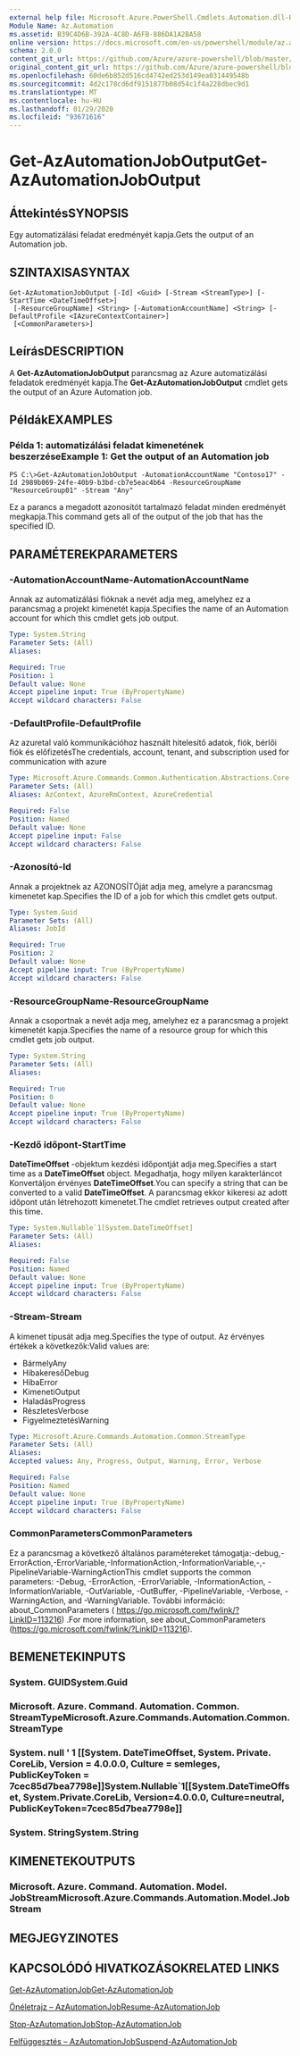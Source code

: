 ```yaml
---
external help file: Microsoft.Azure.PowerShell.Cmdlets.Automation.dll-Help.xml
Module Name: Az.Automation
ms.assetid: B39C4D6B-392A-4C8D-A6FB-886DA1A2BA58
online version: https://docs.microsoft.com/en-us/powershell/module/az.automation/get-azautomationjoboutput
schema: 2.0.0
content_git_url: https://github.com/Azure/azure-powershell/blob/master/src/Automation/Automation/help/Get-AzAutomationJobOutput.md
original_content_git_url: https://github.com/Azure/azure-powershell/blob/master/src/Automation/Automation/help/Get-AzAutomationJobOutput.md
ms.openlocfilehash: 60de6b852d516cd4742ed253d149ea031449548b
ms.sourcegitcommit: 4d2c178cd6df9151877b08d54c1f4a228dbec9d1
ms.translationtype: MT
ms.contentlocale: hu-HU
ms.lasthandoff: 01/29/2020
ms.locfileid: "93671616"
---
```

# <span data-ttu-id="69071-101">Get-AzAutomationJobOutput</span><span class="sxs-lookup"><span data-stu-id="69071-101">Get-AzAutomationJobOutput</span></span>

## <span data-ttu-id="69071-102">Áttekintés</span><span class="sxs-lookup"><span data-stu-id="69071-102">SYNOPSIS</span></span>
<span data-ttu-id="69071-103">Egy automatizálási feladat eredményét kapja.</span><span class="sxs-lookup"><span data-stu-id="69071-103">Gets the output of an Automation job.</span></span>

## <span data-ttu-id="69071-104">SZINTAXISA</span><span class="sxs-lookup"><span data-stu-id="69071-104">SYNTAX</span></span>

```
Get-AzAutomationJobOutput [-Id] <Guid> [-Stream <StreamType>] [-StartTime <DateTimeOffset>]
 [-ResourceGroupName] <String> [-AutomationAccountName] <String> [-DefaultProfile <IAzureContextContainer>]
 [<CommonParameters>]
```

## <span data-ttu-id="69071-105">Leírás</span><span class="sxs-lookup"><span data-stu-id="69071-105">DESCRIPTION</span></span>
<span data-ttu-id="69071-106">A **Get-AzAutomationJobOutput** parancsmag az Azure automatizálási feladatok eredményét kapja.</span><span class="sxs-lookup"><span data-stu-id="69071-106">The **Get-AzAutomationJobOutput** cmdlet gets the output of an Azure Automation job.</span></span>

## <span data-ttu-id="69071-107">Példák</span><span class="sxs-lookup"><span data-stu-id="69071-107">EXAMPLES</span></span>

### <span data-ttu-id="69071-108">Példa 1: automatizálási feladat kimenetének beszerzése</span><span class="sxs-lookup"><span data-stu-id="69071-108">Example 1: Get the output of an Automation job</span></span>
```
PS C:\>Get-AzAutomationJobOutput -AutomationAccountName "Contoso17" -Id 2989b069-24fe-40b9-b3bd-cb7e5eac4b64 -ResourceGroupName "ResourceGroup01" -Stream "Any"
```

<span data-ttu-id="69071-109">Ez a parancs a megadott azonosítót tartalmazó feladat minden eredményét megkapja.</span><span class="sxs-lookup"><span data-stu-id="69071-109">This command gets all of the output of the job that has the specified ID.</span></span>

## <span data-ttu-id="69071-110">PARAMÉTEREK</span><span class="sxs-lookup"><span data-stu-id="69071-110">PARAMETERS</span></span>

### <span data-ttu-id="69071-111">-AutomationAccountName</span><span class="sxs-lookup"><span data-stu-id="69071-111">-AutomationAccountName</span></span>
<span data-ttu-id="69071-112">Annak az automatizálási fióknak a nevét adja meg, amelyhez ez a parancsmag a projekt kimenetét kapja.</span><span class="sxs-lookup"><span data-stu-id="69071-112">Specifies the name of an Automation account for which this cmdlet gets job output.</span></span>

```yaml
Type: System.String
Parameter Sets: (All)
Aliases:

Required: True
Position: 1
Default value: None
Accept pipeline input: True (ByPropertyName)
Accept wildcard characters: False
```

### <span data-ttu-id="69071-113">-DefaultProfile</span><span class="sxs-lookup"><span data-stu-id="69071-113">-DefaultProfile</span></span>
<span data-ttu-id="69071-114">Az azuretal való kommunikációhoz használt hitelesítő adatok, fiók, bérlői fiók és előfizetés</span><span class="sxs-lookup"><span data-stu-id="69071-114">The credentials, account, tenant, and subscription used for communication with azure</span></span>

```yaml
Type: Microsoft.Azure.Commands.Common.Authentication.Abstractions.Core.IAzureContextContainer
Parameter Sets: (All)
Aliases: AzContext, AzureRmContext, AzureCredential

Required: False
Position: Named
Default value: None
Accept pipeline input: False
Accept wildcard characters: False
```

### <span data-ttu-id="69071-115">-Azonosító</span><span class="sxs-lookup"><span data-stu-id="69071-115">-Id</span></span>
<span data-ttu-id="69071-116">Annak a projektnek az AZONOSÍTÓját adja meg, amelyre a parancsmag kimenetet kap.</span><span class="sxs-lookup"><span data-stu-id="69071-116">Specifies the ID of a job for which this cmdlet gets output.</span></span>

```yaml
Type: System.Guid
Parameter Sets: (All)
Aliases: JobId

Required: True
Position: 2
Default value: None
Accept pipeline input: True (ByPropertyName)
Accept wildcard characters: False
```

### <span data-ttu-id="69071-117">-ResourceGroupName</span><span class="sxs-lookup"><span data-stu-id="69071-117">-ResourceGroupName</span></span>
<span data-ttu-id="69071-118">Annak a csoportnak a nevét adja meg, amelyhez ez a parancsmag a projekt kimenetét kapja.</span><span class="sxs-lookup"><span data-stu-id="69071-118">Specifies the name of a resource group for which this cmdlet gets job output.</span></span>

```yaml
Type: System.String
Parameter Sets: (All)
Aliases:

Required: True
Position: 0
Default value: None
Accept pipeline input: True (ByPropertyName)
Accept wildcard characters: False
```

### <span data-ttu-id="69071-119">-Kezdő időpont</span><span class="sxs-lookup"><span data-stu-id="69071-119">-StartTime</span></span>
<span data-ttu-id="69071-120">**DateTimeOffset** -objektum kezdési időpontját adja meg.</span><span class="sxs-lookup"><span data-stu-id="69071-120">Specifies a start time as a **DateTimeOffset** object.</span></span>
<span data-ttu-id="69071-121">Megadhatja, hogy milyen karakterláncot Konvertáljon érvényes **DateTimeOffset**.</span><span class="sxs-lookup"><span data-stu-id="69071-121">You can specify a string that can be converted to a valid **DateTimeOffset**.</span></span>
<span data-ttu-id="69071-122">A parancsmag ekkor kikeresi az adott időpont után létrehozott kimenetet.</span><span class="sxs-lookup"><span data-stu-id="69071-122">The cmdlet retrieves output created after this time.</span></span>

```yaml
Type: System.Nullable`1[System.DateTimeOffset]
Parameter Sets: (All)
Aliases:

Required: False
Position: Named
Default value: None
Accept pipeline input: True (ByPropertyName)
Accept wildcard characters: False
```

### <span data-ttu-id="69071-123">-Stream</span><span class="sxs-lookup"><span data-stu-id="69071-123">-Stream</span></span>
<span data-ttu-id="69071-124">A kimenet típusát adja meg.</span><span class="sxs-lookup"><span data-stu-id="69071-124">Specifies the type of output.</span></span>
<span data-ttu-id="69071-125">Az érvényes értékek a következők:</span><span class="sxs-lookup"><span data-stu-id="69071-125">Valid values are:</span></span> 
- <span data-ttu-id="69071-126">Bármely</span><span class="sxs-lookup"><span data-stu-id="69071-126">Any</span></span>
- <span data-ttu-id="69071-127">Hibakereső</span><span class="sxs-lookup"><span data-stu-id="69071-127">Debug</span></span>
- <span data-ttu-id="69071-128">Hiba</span><span class="sxs-lookup"><span data-stu-id="69071-128">Error</span></span>
- <span data-ttu-id="69071-129">Kimeneti</span><span class="sxs-lookup"><span data-stu-id="69071-129">Output</span></span>
- <span data-ttu-id="69071-130">Haladás</span><span class="sxs-lookup"><span data-stu-id="69071-130">Progress</span></span>
- <span data-ttu-id="69071-131">Részletes</span><span class="sxs-lookup"><span data-stu-id="69071-131">Verbose</span></span>
- <span data-ttu-id="69071-132">Figyelmeztetés</span><span class="sxs-lookup"><span data-stu-id="69071-132">Warning</span></span>

```yaml
Type: Microsoft.Azure.Commands.Automation.Common.StreamType
Parameter Sets: (All)
Aliases:
Accepted values: Any, Progress, Output, Warning, Error, Verbose

Required: False
Position: Named
Default value: None
Accept pipeline input: True (ByPropertyName)
Accept wildcard characters: False
```

### <span data-ttu-id="69071-133">CommonParameters</span><span class="sxs-lookup"><span data-stu-id="69071-133">CommonParameters</span></span>
<span data-ttu-id="69071-134">Ez a parancsmag a következő általános paramétereket támogatja:-debug,-ErrorAction,-ErrorVariable,-InformationAction,-InformationVariable,-,-PipelineVariable-WarningAction</span><span class="sxs-lookup"><span data-stu-id="69071-134">This cmdlet supports the common parameters: -Debug, -ErrorAction, -ErrorVariable, -InformationAction, -InformationVariable, -OutVariable, -OutBuffer, -PipelineVariable, -Verbose, -WarningAction, and -WarningVariable.</span></span> <span data-ttu-id="69071-135">További információ: about_CommonParameters ( https://go.microsoft.com/fwlink/?LinkID=113216) .</span><span class="sxs-lookup"><span data-stu-id="69071-135">For more information, see about_CommonParameters (https://go.microsoft.com/fwlink/?LinkID=113216).</span></span>

## <span data-ttu-id="69071-136">BEMENETEK</span><span class="sxs-lookup"><span data-stu-id="69071-136">INPUTS</span></span>

### <span data-ttu-id="69071-137">System. GUID</span><span class="sxs-lookup"><span data-stu-id="69071-137">System.Guid</span></span>

### <span data-ttu-id="69071-138">Microsoft. Azure. Command. Automation. Common. StreamType</span><span class="sxs-lookup"><span data-stu-id="69071-138">Microsoft.Azure.Commands.Automation.Common.StreamType</span></span>

### <span data-ttu-id="69071-139">System. null ' 1 [[System. DateTimeOffset, System. Private. CoreLib, Version = 4.0.0.0, Culture = semleges, PublicKeyToken = 7cec85d7bea7798e]]</span><span class="sxs-lookup"><span data-stu-id="69071-139">System.Nullable\`1[[System.DateTimeOffset, System.Private.CoreLib, Version=4.0.0.0, Culture=neutral, PublicKeyToken=7cec85d7bea7798e]]</span></span>

### <span data-ttu-id="69071-140">System. String</span><span class="sxs-lookup"><span data-stu-id="69071-140">System.String</span></span>

## <span data-ttu-id="69071-141">KIMENETEK</span><span class="sxs-lookup"><span data-stu-id="69071-141">OUTPUTS</span></span>

### <span data-ttu-id="69071-142">Microsoft. Azure. Command. Automation. Model. JobStream</span><span class="sxs-lookup"><span data-stu-id="69071-142">Microsoft.Azure.Commands.Automation.Model.JobStream</span></span>

## <span data-ttu-id="69071-143">MEGJEGYZI</span><span class="sxs-lookup"><span data-stu-id="69071-143">NOTES</span></span>

## <span data-ttu-id="69071-144">KAPCSOLÓDÓ HIVATKOZÁSOK</span><span class="sxs-lookup"><span data-stu-id="69071-144">RELATED LINKS</span></span>

[<span data-ttu-id="69071-145">Get-AzAutomationJob</span><span class="sxs-lookup"><span data-stu-id="69071-145">Get-AzAutomationJob</span></span>](./Get-AzAutomationJob.md)

[<span data-ttu-id="69071-146">Önéletrajz – AzAutomationJob</span><span class="sxs-lookup"><span data-stu-id="69071-146">Resume-AzAutomationJob</span></span>](./Resume-AzAutomationJob.md)

[<span data-ttu-id="69071-147">Stop-AzAutomationJob</span><span class="sxs-lookup"><span data-stu-id="69071-147">Stop-AzAutomationJob</span></span>](./Stop-AzAutomationJob.md)

[<span data-ttu-id="69071-148">Felfüggesztés – AzAutomationJob</span><span class="sxs-lookup"><span data-stu-id="69071-148">Suspend-AzAutomationJob</span></span>](./Suspend-AzAutomationJob.md)


